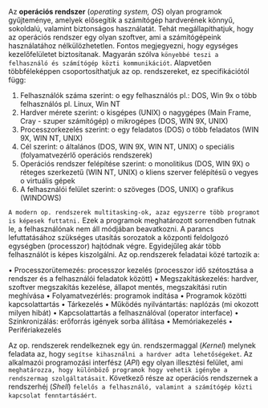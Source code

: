 Az **operációs rendszer** (_operating system, OS_) olyan programok gyűjteménye, amelyek elősegítik a számítógép hardverének könnyű, sokoldalú, valamint biztonságos használatát. Tehát megállapíthatjuk, hogy az operációs rendszer egy olyan szoftver, ami a számítógépeink használatához nélkülözhetetlen. Fontos megjegyezni, hogy egységes kezelőfelületet biztosítanak. Magyarán szólva `könyebbé teszi a felhasználó és számítógép közti kommunikációt`. Alapvetően többféleképpen csoportosíthatjuk az op. rendszereket, ez specifikációtól függ:

1.	Felhasználók száma szerint:
	o	egy felhasználós pl.: DOS, Win 9x
	o	több felhasználós pl. Linux, Win NT
2.	Hardver mérete szerint:
	o	kisgépes (UNIX)
	o	nagygépes (Main Frame, Cray - szuper számítógép)
	o	mikrogépes (DOS, WIN 9X, UNIX)
3.	Processzorkezelés szerint:
	o	egy feladatos (DOS)
	o	több feladatos (WIN 9X, WIN NT, UNIX)
4.	Cél szerint:
	o	általános (DOS, WIN 9X, WIN NT, UNIX)
	o	speciális (folyamatvezérlő operációs rendszerek)
5.	Operációs rendszer felépítése szerint:
	o	monolitikus (DOS, WIN 9X)
	o	réteges szerkezetű (WIN NT, UNIX)
	o	kliens szerver felépítésű
	o	vegyes
	o	virtuális gépek
6.	A felhasználói felület szerint:
	o	szöveges (DOS, UNIX)
	o	grafikus (WINDOWS)

`A modern op. rendszerek multitasking-ok, azaz egyszerre több programot is képesek futtatni.` Ezek a programok meghatározott sorrendben futnak le, a felhasználónak nem áll módjában beavatkozni. A parancs lefuttatásához szükséges utasítás sorozatok a központi feldolgozó egységben (processzor) hajtódnak végre. Egyidejűleg akár több felhasználót is képes kiszolgálni. Az op.rendszerek feladatai közé tartozik a:

•	Processzorütemezés: processzor kezelés (processzor idő szétosztása a rendszer és a felhasználói feladatok között)
•	Megszakításkezelés: hardver, szoftver megszakítás kezelése, állapot mentés, megszakítási rutin meghívása
•	Folyamatvezérlés: programok indítása
•	Programok közötti kapcsolattartás
•	Tárkezelés
•	Működés nyilvántartás: naplózás (mi okozott milyen hibát)
•	Kapcsolattartás a felhasználóval (operator interface)
•	Szinkronizálás: erőforrás igények sorba állítása
•	Memóriakezelés
•	Perifériakezelés

Az op. rendszerek rendelkeznek egy ún. rendszermaggal (_Kernel_) melynek feladata az, hogy `segítse kihasználni a hardver adta lehetőségeket`. Az alkalmazói programozási interfész (_API_) egy olyan illesztési felület, ami `meghatározza, hogy különböző programok hogy vehetik igénybe a rendszermag szolgáltatásait`. Következő része az operációs rendszernek a rendszerhéj (_Shell_) `felelős a felhasználó, valamint a számítógép közti kapcsolat fenntartásáért`.
